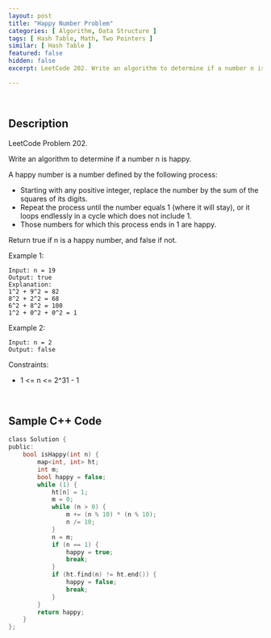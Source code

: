 ```yaml
---
layout: post
title: "Happy Number Problem"
categories: [ Algorithm, Data Structure ]
tags: [ Hash Table, Math, Two Pointers ]
similar: [ Hash Table ]
featured: false
hidden: false
excerpt: LeetCode 202. Write an algorithm to determine if a number n is happy.

---
```


<br />

## Description

LeetCode Problem 202.

Write an algorithm to determine if a number n is happy.

A happy number is a number defined by the following process:
* Starting with any positive integer, replace the number by the sum of the squares of its digits.
* Repeat the process until the number equals 1 (where it will stay), or it loops endlessly in a cycle which does not include 1.
* Those numbers for which this process ends in 1 are happy.

Return true if n is a happy number, and false if not.

Example 1:
```
Input: n = 19
Output: true
Explanation:
1^2 + 9^2 = 82
8^2 + 2^2 = 68
6^2 + 8^2 = 100
1^2 + 0^2 + 0^2 = 1
```

Example 2:
```
Input: n = 2
Output: false
```

Constraints:
* 1 <= n <= 2^31 - 1

<br />

## Sample C++ Code


```c
class Solution {
public:
    bool isHappy(int n) {
        map<int, int> ht;
        int m;
        bool happy = false;
        while (1) {
            ht[n] = 1;
            m = 0;
            while (n > 0) {
                m += (n % 10) * (n % 10);
                n /= 10;
            }
            n = m;
            if (n == 1) {
                happy = true;
                break;
            }
            if (ht.find(n) != ht.end()) {
                happy = false;
                break;
            }
        }
        return happy;
    }
};
```


